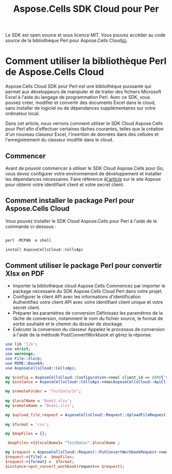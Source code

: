 ﻿---
title: Aspose.Cells SDK Cloud pour Per
second_title: Aspose.Cells Cloud Documen
type: docs
url: /fr/available-sdks/aspose-cells-cloud-perl/
description: Aspose.Cells Cloud prend en charge Excel pour créer, convertir, fusionner, diviser, protéger, opération d'objet interne, etc.
weight: 30
kwords: Excel, Office Cloud, REST API, Feuille de calcul, PDF, CSV, Json, Markdwon, Perl
---
 Le SDK est open source et sous licence MIT. Vous pouvez accéder au code source de la bibliothèque Perl pour Aspose.Cells Cloud[ici](https://github.com/aspose-cells-cloud/aspose-cells-cloud-perl).


# **Comment utiliser la bibliothèque Perl de Aspose.Cells Cloud**

Aspose.Cells Cloud SDK pour Perl est une bibliothèque puissante qui permet aux développeurs de manipuler et de traiter des fichiers Microsoft Excel à l'aide du langage de programmation Perl. Avec ce SDK, vous pouvez créer, modifier et convertir des documents Excel dans le cloud, sans installer de logiciel ou de dépendances supplémentaires sur votre ordinateur local.

Dans cet article, nous verrons comment utiliser le SDK Cloud Aspose.Cells pour Perl afin d'effectuer certaines tâches courantes, telles que la création d'un nouveau classeur Excel, l'insertion de données dans des cellules et l'enregistrement du classeur modifié dans le cloud.

## Commencer

 Avant de pouvoir commencer à utiliser le SDK Cloud Aspose.Cells pour Go, vous devez configurer votre environnement de développement et installer les dépendances nécessaires. Faire référence à[l'article](https://docs.aspose.cloud/cells/quickstart/) sur le site Aspose pour obtenir votre identifiant client et votre secret client.

## Comment installer le package Perl pour Aspose.Cells Cloud

Vous pouvez installer le SDK Cloud Aspose.Cells pour Perl à l'aide de la commande ci-dessous :

```Powershell

perl -MCPAN -e shell

install AsposeCellsCloud::CellsApi

```

## Comment utiliser le package Perl pour convertir Xlsx en PDF

- Importer la bibliothèque cloud Aspose.Cells
 Commencez par importer le package nécessaire du SDK Aspose.Cells Cloud Perl dans votre projet.
- Configurer le client API avec les informations d'identification
 Authentifiez votre client API avec votre identifiant client unique et votre secret client.
- Préparer les paramètres de conversion
 Définissez les paramètres de la tâche de conversion, notamment le nom du fichier source, le format de sortie souhaité et le chemin du dossier de stockage.
- Exécuter la conversion du classeur
 Appelez le processus de conversion à l'aide de la méthode PostConvertWorkbook et gérez la réponse.

```Perl
use lib 'lib';
use strict;
use warnings;
use File::Slurp;
use MIME::Base64;
use AsposeCellsCloud::CellsApi;

my $config = AsposeCellsCloud::Configuration->new( client_id => $ENV{'CellsCloudClientId'}, client_secret => $ENV{'CellsCloudClientSecret'});
my $instance = AsposeCellsCloud::CellsApi->new(AsposeCellsCloud::ApiClient->new( $config));

my $remoteFolder = 'TestData/In';
  
my $localName = 'Book1.xlsx';
my $remoteName = 'Book1.xlsx';

my $upload_file_request = AsposeCellsCloud::Request::UploadFileRequest->new( 'UploadFiles'=>{ $localName => $localName  }  ,'path'=>$remoteFolder . '/' . $remoteName );
 
my $format = 'csv';

my $mapFiles = {};           

 $mapFiles->{$localName}= "TestData/".$localName ;

my $request = AsposeCellsCloud::Request::PutConvertWorkbookRequest->new();
$request->{file} =  $mapFiles;
$request->{format} =  $format;
$instance->put_convert_workbook(request=> $request);
```
